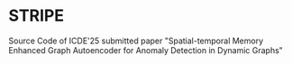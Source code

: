 # STRIPE
Source Code of ICDE'25 submitted paper "Spatial-temporal Memory Enhanced Graph Autoencoder for Anomaly Detection in Dynamic Graphs"
